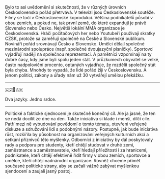 Bylo to asi uvědomění si skutečnosti, že v různých úrovních Československo pořád přetrvává. V televizi jsou Československé soutěže. Filmy se točí v Československé koprodukci. Většina podnikatelů působí v obou zemích, a pokud ne, tak první země, do které expandují je právě Slovensko nebo Česko. Největší lokální MMA organizace je Československá. Hráči počítačových her nebo Youtubeři používají skratky CZSK, protože sa zaměřují společně na České a Slovenské publikum. Novináři pořád srovnávají Česko a Slovensko. Umělci dělají společné mezinárodní spolupráce (např. společné dvoujazyční písničky). Sportovci vyjadřují naději na společnou reprezentaci. A pamětníci vzpomínají na ty dobré časy, kdy jsme byli spolu jeden stát. V průzkumech obyvatel se velké, často nadpoloviční procento, optaných vyjadřuje, že rozdělit společný stát byla chyba. Mnohdy to vypadá, že lidé pořád žijí v Československu. A jenom politici, zákony a úřady nám už 30 vytvářejí umělou překážku.

---


🇨🇿🤝🇸🇰

Dva jazyky. Jedno srdce.

--- 


Politické a faktické sjednocení je skutečně konečný cíl. Ale ja jasné, že ten se nedá docílit ze dne na den. Takže iniciativa si klade i menší, dílčí cíle. Patří mezi ně vybudování povědomí o tomto tématu, otevření veřejené diskuze a sdružování lidí s podobnými názory. Postupně, jak bude iniciativa růst, rozšířila by působnost na organizování veřejných kulturních akcí a setkání příznivců této myšlenky. Odborníci z iniciativy by dál poskytovaly rady a podporu pro studenty, kteří chtějí studovat v druhé zemi, zaměstnance a zaměstnavatele, kteří hledají příležitosti i za hranicemi, podnikatele, kteří chtějí efektivně řídit firmy v obou zemích, sportovce a umělce, kteří chtějí nadnárodní organizace. Rovněž chceme přimět současné politické strany, aby se začali vážně zabývat myšlenkou sjendocení a zaujali jasný postoj.